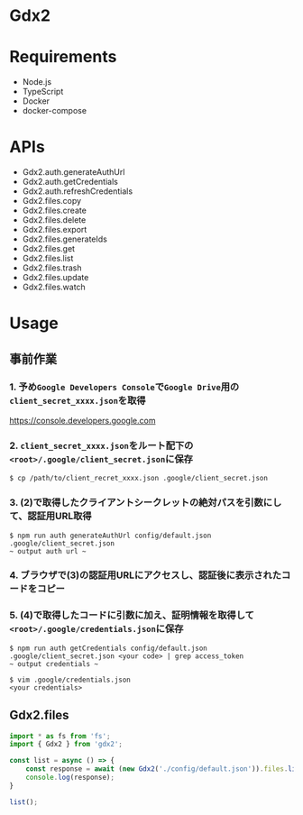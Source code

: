 Gdx2
===

# Requirements

* Node.js
* TypeScript
* Docker
* docker-compose

# APIs

* Gdx2.auth.generateAuthUrl
* Gdx2.auth.getCredentials
* Gdx2.auth.refreshCredentials
* Gdx2.files.copy
* Gdx2.files.create
* Gdx2.files.delete
* Gdx2.files.export
* Gdx2.files.generateIds
* Gdx2.files.get
* Gdx2.files.list
* Gdx2.files.trash
* Gdx2.files.update
* Gdx2.files.watch

# Usage

## 事前作業

### 1. 予め`Google Developers Console`で`Google Drive`用の`client_secret_xxxx.json`を取得

https://console.developers.google.com

### 2. `client_secret_xxxx.json`をルート配下の`<root>/.google/client_secret.json`に保存

```
$ cp /path/to/client_recret_xxxx.json .google/client_secret.json
```

### 3. (2)で取得したクライアントシークレットの絶対パスを引数にして、認証用URL取得

```
$ npm run auth generateAuthUrl config/default.json .google/client_secret.json
~ output auth url ~
```

### 4. ブラウザで(3)の認証用URLにアクセスし、認証後に表示されたコードをコピー

### 5. (4)で取得したコードに引数に加え、証明情報を取得して`<root>/.google/credentials.json`に保存

```
$ npm run auth getCredentials config/default.json .google/client_secret.json <your code> | grep access_token
~ output credentials ~

$ vim .google/credentials.json
<your credentials>
```

## Gdx2.files

```typscript:files.ts
import * as fs from 'fs';
import { Gdx2 } from 'gdx2';

const list = async () => {
	const response = await (new Gdx2('./config/default.json')).files.list();
	console.log(response);
}

list();
```